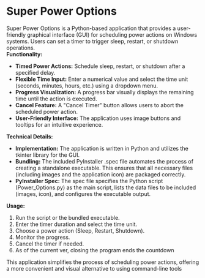 # **Super Power Options**

Super Power Options is a Python-based application that provides a user-friendly graphical interface (GUI) for scheduling power actions on Windows systems. Users can set a timer to trigger sleep, restart, or shutdown operations.  
**Functionality:**

* **Timed Power Actions:** Schedule sleep, restart, or shutdown after a specified delay.  
* **Flexible Time Input:** Enter a numerical value and select the time unit (seconds, minutes, hours, etc.) using a dropdown menu.  
* **Progress Visualization:** A progress bar visually displays the remaining time until the action is executed.  
* **Cancel Feature:** A "Cancel Timer" button allows users to abort the scheduled power action.  
* **User-Friendly Interface:** The application uses image buttons and tooltips for an intuitive experience.

**Technical Details:**

* **Implementation:** The application is written in Python and utilizes the tkinter library for the GUI.  
* **Bundling:** The included PyInstaller .spec file automates the process of creating a standalone executable. This ensures that all necessary files (including images and the application icon) are packaged correctly.  
* **PyInstaller Spec:** The spec file specifies the Python script (Power\_Options.py) as the main script, lists the data files to be included (images, icon), and configures the executable output.

**Usage:**

1. Run the script or the bundled executable.  
2. Enter the timer duration and select the time unit.  
3. Choose a power action (Sleep, Restart, Shutdown).  
4. Monitor the progress.  
5. Cancel the timer if needed.
6. As of the current ver, closing the program ends the countdown

This application simplifies the process of scheduling power actions, offering a more convenient and visual alternative to using command-line tools

